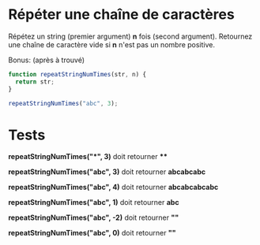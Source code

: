 # Répéter une chaîne de caractères

Répétez un string (premier argument) **n** fois (second argument). Retournez une chaîne de caractère vide si **n** n'est pas un nombre positive. 

Bonus: (après à trouvé)

```js
function repeatStringNumTimes(str, n) {
  return str;
}

repeatStringNumTimes("abc", 3);
```

# Tests

**repeatStringNumTimes("*", 3)** doit retourner **\*\***

**repeatStringNumTimes("abc", 3)** doit retourner **abcabcabc**

**repeatStringNumTimes("abc", 4)** doit retourner **abcabcabcabc**

**repeatStringNumTimes("abc", 1)** doit retourner **abc**

**repeatStringNumTimes("abc", -2)** doit retourner **""**

**repeatStringNumTimes("abc", 0)** doit retourner **""**


